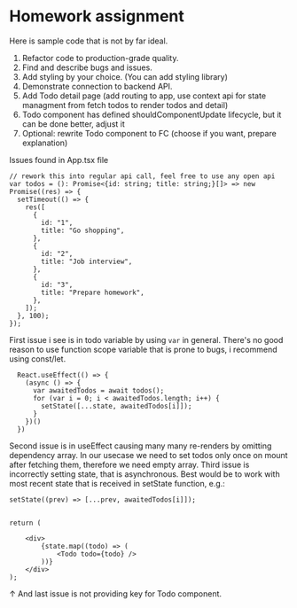 # Homework assignment

Here is sample code that is not by far ideal.

1. Refactor code to production-grade quality.
2. Find and describe bugs and issues.
3. Add styling by your choice. (You can add styling library)
4. Demonstrate connection to backend API.
5. Add Todo detail page (add routing to app, use context api for state managment from fetch todos to render todos and detail)
6. Todo component has defined shouldComponentUpdate lifecycle, but it can be done better, adjust it
7. Optional: rewrite Todo component to FC (choose if you want, prepare explanation)

Issues found in App.tsx file

```
// rework this into regular api call, feel free to use any open api
var todos = (): Promise<{id: string; title: string;}[]> => new Promise((res) => {
  setTimeout(() => {
    res([
      {
        id: "1",
        title: "Go shopping",
      },
      {
        id: "2",
        title: "Job interview",
      },
      {
        id: "3",
        title: "Prepare homework",
      },
    ]);
  }, 100);
});
```

First issue i see is in todo variable by using `var` in general. There's no good reason to use function scope variable that is prone to bugs, i recommend using const/let.

```
  React.useEffect(() => {
    (async () => {
      var awaitedTodos = await todos();
      for (var i = 0; i < awaitedTodos.length; i++) {
        setState([...state, awaitedTodos[i]]);
      }
    })()
  })
```

Second issue is in useEffect causing many many re-renders by omitting dependency array. In our usecase we need to set todos only once on mount after fetching them, therefore we need empty array.
Third issue is incorrectly setting state, that is asynchronous. Best would be to work with most recent state that is received in setState function, e.g.:

```
setState((prev) => [...prev, awaitedTodos[i]]);
```

```

return (

    <div>
        {state.map((todo) => (
            <Todo todo={todo} />
        ))}
    </div>
);
```

↑ And last issue is not providing key for Todo component.
